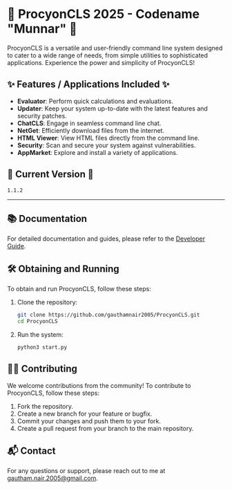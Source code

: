 # 🌟 ProcyonCLS 2025 - Codename "Munnar" 🌟

ProcyonCLS is a versatile and user-friendly command line system designed to cater to a wide range of needs, from simple utilities to sophisticated applications. Experience the power and simplicity of ProcyonCLS!

## ✨ Features / Applications Included ✨

- **Evaluator**: Perform quick calculations and evaluations.
- **Updater**: Keep your system up-to-date with the latest features and security patches.
- **ChatCLS**: Engage in seamless command line chat.
- **NetGet**: Efficiently download files from the internet.
- **HTML Viewer**: View HTML files directly from the command line.
- **Security**: Scan and secure your system against vulnerabilities.
- **AppMarket**: Explore and install a variety of applications.

## 🚀 Current Version 🚀

`1.1.2`

---

## 📚 Documentation

For detailed documentation and guides, please refer to the [Developer Guide](Developer.md).

## 🛠️ Obtaining and Running

To obtain and run ProcyonCLS, follow these steps:

1. Clone the repository:
   ```sh
   git clone https://github.com/gauthamnair2005/ProcyonCLS.git
   cd ProcyonCLS
   ```
2. Run the system:
   ```sh
   python3 start.py
   ```

## 🧑‍💻 Contributing

We welcome contributions from the community! To contribute to ProcyonCLS, follow these steps:

1. Fork the repository.
2. Create a new branch for your feature or bugfix.
3. Commit your changes and push them to your fork.
4. Create a pull request from your branch to the main repository.

## 📬 Contact

For any questions or support, please reach out to me at [gautham.nair.2005@gmail.com](mailto:gautham.nair.2005@gmail.com).
